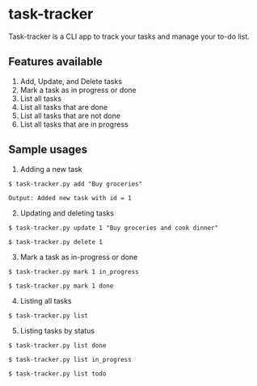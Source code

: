 # task-tracker
Task-tracker is a CLI app to track your tasks and manage your to-do list.

## Features available
1. Add, Update, and Delete tasks
2. Mark a task as in progress or done
3. List all tasks
4. List all tasks that are done
5. List all tasks that are not done
6. List all tasks that are in progress

## Sample usages
1. Adding a new task

`$ task-tracker.py add "Buy groceries"`

`Output: Added new task with id = 1`

2. Updating and deleting tasks

`$ task-tracker.py update 1 "Buy groceries and cook dinner"`

`$ task-tracker.py delete 1`

3. Mark a task as in-progress or done

`$ task-tracker.py mark 1 in_progress`

`$ task-tracker.py mark 1 done`

4. Listing all tasks

`$ task-tracker.py list`

5. Listing tasks by status

`$ task-tracker.py list done`

`$ task-tracker.py list in_progress`

`$ task-tracker.py list todo`

